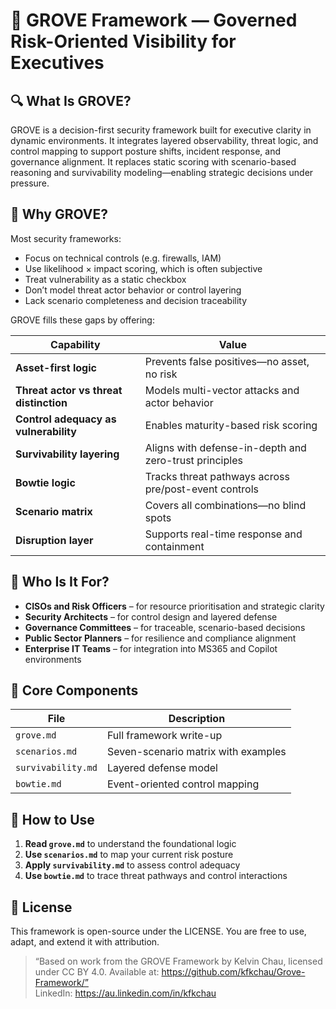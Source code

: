 # 🧠 GROVE Framework — Governed Risk-Oriented Visibility for Executives

## 🔍 What Is GROVE?

GROVE is a decision-first security framework built for executive clarity in dynamic environments. It integrates layered observability, threat logic, and control mapping to support posture shifts, incident response, and governance alignment. It replaces static scoring with scenario-based reasoning and survivability modeling—enabling strategic decisions under pressure.

## 🎯 Why GROVE?

Most security frameworks:
- Focus on technical controls (e.g. firewalls, IAM)
- Use likelihood × impact scoring, which is often subjective
- Treat vulnerability as a static checkbox
- Don’t model threat actor behavior or control layering
- Lack scenario completeness and decision traceability

GROVE fills these gaps by offering:

| Capability                          | Value                                                  |
|-------------------------------------|--------------------------------------------------------|
| **Asset-first logic**              | Prevents false positives—no asset, no risk             |
| **Threat actor vs threat distinction** | Models multi-vector attacks and actor behavior     |
| **Control adequacy as vulnerability** | Enables maturity-based risk scoring                |
| **Survivability layering**         | Aligns with defense-in-depth and zero-trust principles |
| **Bowtie logic**                   | Tracks threat pathways across pre/post-event controls  |
| **Scenario matrix**                | Covers all combinations—no blind spots                |
| **Disruption layer**               | Supports real-time response and containment            |

## 👥 Who Is It For?

- **CISOs and Risk Officers** – for resource prioritisation and strategic clarity
- **Security Architects** – for control design and layered defense
- **Governance Committees** – for traceable, scenario-based decisions
- **Public Sector Planners** – for resilience and compliance alignment
- **Enterprise IT Teams** – for integration into MS365 and Copilot environments

## 🧩 Core Components

| File                  | Description                              |
|-----------------------|------------------------------------------|
| `grove.md`            | Full framework write-up                  |
| `scenarios.md`        | Seven-scenario matrix with examples      |
| `survivability.md`    | Layered defense model                    |
| `bowtie.md`           | Event-oriented control mapping           |

## 🚀 How to Use

1. **Read `grove.md`** to understand the foundational logic
2. **Use `scenarios.md`** to map your current risk posture
3. **Apply `survivability.md`** to assess control adequacy
4. **Use `bowtie.md`** to trace threat pathways and control interactions

## 📄 License

This framework is open-source under the LICENSE. You are free to use, adapt, and extend it with attribution.

> “Based on work from the GROVE Framework by Kelvin Chau, licensed under CC BY 4.0. Available at: https://github.com/kfkchau/Grove-Framework/”  
> LinkedIn: https://au.linkedin.com/in/kfkchau

